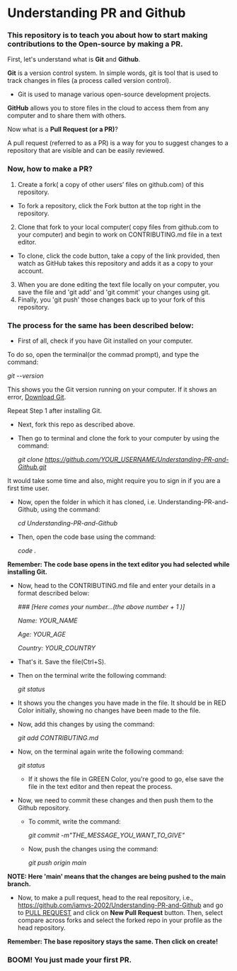 # Understanding PR and Github

### This repository is to teach you about how to start making contributions to the Open-source by making a PR.

First, let's understand what is **Git** and **Github**.

**Git** is a version control system. In simple words, git is tool that is used to track changes in files (a process called version control).

- Git is used to manage various open-source development projects.
 
**GitHub** allows you to store files in the cloud to access them from any computer and to share them with others.

Now what is a **Pull Request (or a PR)**?

A pull request (referred to as a PR) is a way for you to suggest changes to a repository that are visible and can be easily reviewed.

### Now, how to make a PR?
1. Create a fork( a copy of other users’ files on github.com) of this repository.
- To fork a repository, click the Fork button at the top right in the repository. 
2. Clone that fork to your local computer( copy files from github.com to your computer) and begin to work on CONTRIBUTING.md file in a text editor.
- To clone, click the code button, take a copy of the link provided, then watch as GitHub takes this repository and adds it as a copy to your account.
3. When you are done editing the text file locally on your computer, you save the file and 'git add' and 'git commit' your changes using git.
4. Finally, you 'git push' those changes back up to your fork of this repository.

### The process for the same has been described below:

- First of all, check if you have Git installed on your computer. 

To do so, open the terminal(or the commad prompt), and type the command: 

  *git --version*

This shows you the Git version running on your computer.
If it shows an error, [Download Git](https://git-scm.com/downloads). 

Repeat Step 1 after installing Git.

- Next, fork this repo as described above.
- Then go to terminal and clone the fork to your computer by using the command: 

  *git clone https://github.com/YOUR_USERNAME/Understanding-PR-and-Github.git*

It would take some time and also, might require you to sign in if you are a first time user.

- Now, open the folder in which it has cloned, i.e. Understanding-PR-and-Github, using the command: 

  *cd Understanding-PR-and-Github*

- Then, open the code base using the command: 

  *code .*

**Remember: The code base opens in the text editor you had selected while installing Git.**

- Now, head to the CONTRIBUTING.md file and enter your details in a format described below:

  *### [Here comes your number...(the above number + 1 )]*

  *Name: YOUR_NAME*

  *Age: YOUR_AGE*

  *Country: YOUR_COUNTRY*


- That's it. Save the file(Ctrl+S).
- Then on the terminal write the following command: 

  *git status*

 * It shows you the changes you have made in the file. It should be in RED Color initially, showing no changes have been made to the file.

- Now, add this changes by using the command: 

  *git add CONTRIBUTING.md*
  
- Now, on the terminal again write the following command: 

  *git status*
  
  * If it shows the file in GREEN Color, you're good to go, else save the file in the text editor and then repeat the process.

- Now, we need to commit these changes and then push them to the Github repository.

  * To commit, write the command: 

      *git commit -m"THE_MESSAGE_YOU_WANT_TO_GIVE"*

  * Now, push the changes using the command: 

      *git push origin main*

**NOTE: Here 'main' means that the changes are being pushed to the main branch.**

- Now, to make a pull request, head to the real repository, i.e., https://github.com/iamvs-2002/Understanding-PR-and-Github and go to [PULL REQUEST](https://github.com/iamvs-2002/Understanding-PR-and-Github/pulls) and click on **New Pull Request** button. Then, select compare across forks and select the forked repo in your profile as the head repository.

**Remember: The base repository stays the same. Then click on create!**

### BOOM! You just made your first PR.

